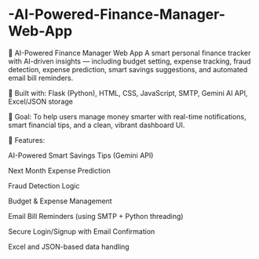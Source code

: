 # -AI-Powered-Finance-Manager-Web-App
💸 AI-Powered Finance Manager Web App
A smart personal finance tracker with AI-driven insights — including budget setting, expense tracking, fraud detection, expense prediction, smart savings suggestions, and automated email bill reminders.

🔧 Built with: Flask (Python), HTML, CSS, JavaScript, SMTP, Gemini AI API, Excel/JSON storage

🎯 Goal: To help users manage money smarter with real-time notifications, smart financial tips, and a clean, vibrant dashboard UI.

🧠 Features:

AI-Powered Smart Savings Tips (Gemini API)

Next Month Expense Prediction

Fraud Detection Logic

Budget & Expense Management

Email Bill Reminders (using SMTP + Python threading)

Secure Login/Signup with Email Confirmation

Excel and JSON-based data handling
